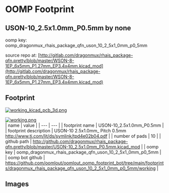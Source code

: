 # OOMP Footprint  
## USON-10_2.5x1.0mm_P0.5mm  by none  
  
oomp key: oomp_dragonmux_rhais_package_qfn_uson_10_2_5x1_0mm_p0_5mm  
  
source repo at: [http://gitlab.com/dragonmux/rhais_package-qfn.pretty/blob/master/WSON-8-1EP_6x5mm_P1.27mm_EP3.4x4mm.kicad_mod](http://gitlab.com/dragonmux/rhais_package-qfn.pretty/blob/master/WSON-8-1EP_6x5mm_P1.27mm_EP3.4x4mm.kicad_mod)  
## Footprint  
  
[![working_kicad_pcb_3d.png](working_kicad_pcb_3d_600.png)](working_kicad_pcb_3d.png)  
  
[![working.png](working_600.png)](working.png)  
| name | value | 
| --- | --- | 
| footprint name | USON-10_2.5x1.0mm_P0.5mm | 
| footprint description | USON-10 2.5x1.0mm_ Pitch 0.5mm http://www.ti.com/lit/ds/symlink/tpd4e02b04.pdf | 
| number of pads | 10 | 
| github path | http://github.com/dragonmux/rhais_package-qfn.pretty/blob/master/USON-10_2.5x1.0mm_P0.5mm.kicad_mod | 
| oomp key | oomp_dragonmux_rhais_package_qfn_uson_10_2_5x1_0mm_p0_5mm | 
| oomp bot github | https://github.com/oomlout/oomlout_oomp_footprint_bot/tree/main/footprints/dragonmux_rhais_package_qfn_uson_10_2_5x1_0mm_p0_5mm/working | 
## Images  
